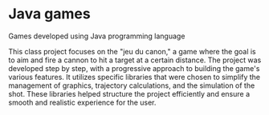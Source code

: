 # Java games
Games developed using Java programming language

This class project focuses on the "jeu du canon," a game where the goal is to aim and fire a cannon to hit a target at a certain distance. 
The project was developed step by step, with a progressive approach to building the game's various features. It utilizes specific libraries that were chosen to simplify the management of graphics, trajectory calculations, and the simulation of the shot. These libraries helped structure the project efficiently and ensure a smooth and realistic experience for the user.
